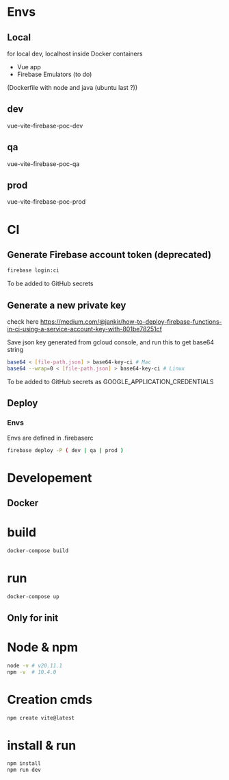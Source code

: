# Envs

## Local 

for local dev, localhost inside Docker containers

* Vue app
* Firebase Emulators (to do)

(Dockerfile with node and java (ubuntu last ?))

## dev

vue-vite-firebase-poc-dev

## qa

vue-vite-firebase-poc-qa

## prod

vue-vite-firebase-poc-prod

# CI

## Generate Firebase account token (deprecated)
```bash
firebase login:ci
```
To be added to GitHub secrets

## Generate a new private key

check here https://medium.com/@jankir/how-to-deploy-firebase-functions-in-ci-using-a-service-account-key-with-801be78251cf

Save json key generated from gcloud console, and run this to get base64 string

```bash
base64 < [file-path.json] > base64-key-ci # Mac
base64 --wrap=0 < [file-path.json] > base64-key-ci # Linux
```

To be added to GitHub secrets as GOOGLE_APPLICATION_CREDENTIALS

## Deploy

### Envs

Envs are defined in .firebaserc 

```bash
firebase deploy -P ( dev | qa | prod ) 
```

# Developement

## Docker

# build
```bash
docker-compose build
```

# run
```bash
docker-compose up
```

## Only for init

# Node & npm

```bash
node -v # v20.11.1
npm -v  # 10.4.0
```

# Creation cmds

```bash
npm create vite@latest
```

# install & run

```bash
npm install
npm run dev
```